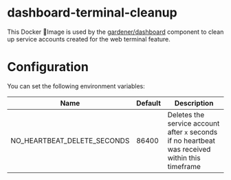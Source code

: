 # dashboard-terminal-cleanup

This Docker 🐳Image is used by the [gardener/dashboard](https://github.com/gardener/dashboard) component to clean up service accounts created for the web terminal feature.

# Configuration
You can set the following environment variables:

| Name | Default | Description |
| ---- |---------| ------------|
| NO_HEARTBEAT_DELETE_SECONDS| 86400 | Deletes the service account after `x` seconds if no heartbeat was received within this timeframe |